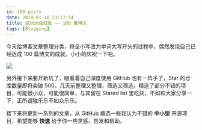 ```yaml
---
id: 100-posts
date: 2019-01-10 21:17:54
title: 成功达成成就 —— 100 篇博文
tags: [Blogging]
---
```


今天给博客文章整理分类，将全小写改为单词大写开头的过程中，偶然发现自己已经达成 100 篇博文的成就，小小的庆祝一下吧。

![](/resources/legacy/5c3745f06c324.png)

另外接下来要开新坑了，眼看着自己深度使用 GitHub 也有一阵子了，Star 的仓库数量即将突破 500。几天前整理又整理、筛选又筛选，精选了部分不错的项目，可能很小众，可能很简单，与其留在 Stared list 里吃灰，不如和大家分享一下，正所谓独乐乐不如众乐乐。

接下来将更新一系列的文章，从 GitHub 摘选一些我认为不错的 **中小型** 开源项目，希望能够 **快速** 给予你一些灵感、启发和帮助。
